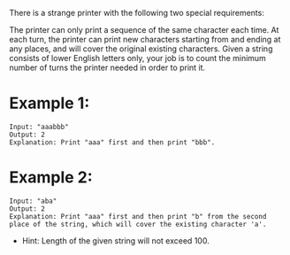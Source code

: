 There is a strange printer with the following two special requirements:

The printer can only print a sequence of the same character each time.
At each turn, the printer can print new characters starting from and ending at any places, and will cover the original existing characters.
Given a string consists of lower English letters only, your job is to count the minimum number of turns the printer needed in order to print it.

# Example 1:
```
Input: "aaabbb"
Output: 2
Explanation: Print "aaa" first and then print "bbb".
```
# Example 2:
```
Input: "aba"
Output: 2
Explanation: Print "aaa" first and then print "b" from the second place of the string, which will cover the existing character 'a'.
```
- Hint: Length of the given string will not exceed 100.
